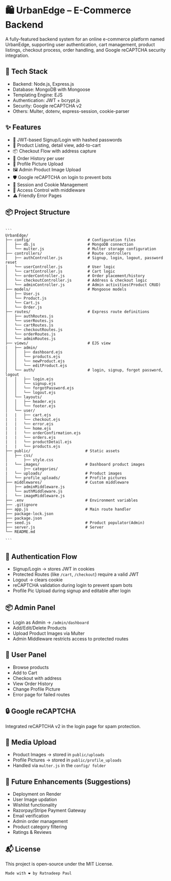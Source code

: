 # 🛍️ UrbanEdge – E-Commerce Backend
A fully-featured backend system for an online e-commerce platform named UrbanEdge, supporting user authentication, cart management, product listings, checkout process, order handling, and Google reCAPTCHA security integration.

## 🚀 Tech Stack
- Backend: Node.js, Express.js
- Database: MongoDB with Mongoose
- Templating Engine: EJS
- Authentication: JWT + bcrypt.js
- Security: Google reCAPTCHA v2
- Others: Multer, dotenv, express-session, cookie-parser

## ✨ Features
- 🔐 JWT-based Signup/Login with hashed passwords
- 🛒 Product Listing, detail view, add-to-cart
- 📦 Checkout Flow with address capture
- 🧾 Order History per user
- 👤 Profile Picture Upload
- 🖼️ Admin Product Image Upload
- 🛡️ Google reCAPTCHA on login to prevent bots
- 📁 Session and Cookie Management
- 🚫 Access Control with middleware
- ⚠️ Friendly Error Pages

## 📦 Project Structure
<pre lang="markdown"><code>
```
UrbanEdge/
├── config/                         # Configuration files
│   ├── db.js                       # MongoDB connection
│   └── multer.js                   # Multer storage configuration
├── controllers/                    # Route controllers
│   ├── authController.js           # Signup, login, logout, password reset
│   └── userController.js           # User logic
│   └── cartController.js           # Cart logic
│   └── orderController.js          # Order placement/history
│   └── checkoutController.js       # Address & checkout logic
│   └── adminController.js          # Admin activities(Product CRUD)  
├── models/                         # Mongoose models
│   ├── User.js
│   └── Product.js
│   └── Cart.js
│   └── Order.js
├── routes/                         # Express route definitions
│   ├── authRoutes.js
│   └── userRoutes.js
│   └── cartRoutes.js
│   └── checkoutRoutes.js
│   └── orderRoutes.js
│   └── adminRoutes.js
├── views/                          # EJS view
|   ├── admin/                     
│   │   ├── dashboard.ejs
│   │   └── products.ejs
│   │   └── newProduct.ejs
│   │   └── editProduct.ejs   
│   └── auth/                       # login, signup, forgot password, logout
│   │   ├── login.ejs
│   │   └── signup.ejs
│   │   └── forgotPassword.ejs
│   │   └── logout.ejs
│   └── layouts/
│   │   ├── header.ejs
│   │   └── footer.ejs
│   └── user/
|   |   ├── cart.ejs
|   |   └── checkout.ejs
|   |   └── error.ejs
|   |   └── home.ejs
|   |   └── orderConfirmation.ejs
|   |   └── orders.ejs
|   |   └── productDetail.ejs
|   |   └── products.ejs
├── public/                        # Static assets
│   ├── css/
│       ├── style.css
|   └── images/                    # Dashboard product images
|       ├── categories/ 
|   └── uploads/                   # Product images
│   └── profile_uploads/           # Profile pictures
├── middlewares/                   # Custom middleware 
│   ├── adminMiddleware.js
│   └── authMiddleware.js
|   └── imageMiddleware.js
├── .env                           # Environment variables
├── .gitignore
├── app.js                         # Main route handler
├── package-lock.json
├── package.json
├── seed.js                        # Product populator(Admin)
├── server.js                      # Server
└── README.md

``` </code></pre>

## 🔐 Authentication Flow
- Signup/Login → stores JWT in cookies
- Protected Routes (like ``/cart``, ``/checkout``) require a valid JWT
- Logout → clears cookie
- reCAPTCHA validation during login to prevent spam bots
- Profile Pic Upload during signup and editable after login

## 📦 Admin Panel
- Login as Admin → ``/admin/dashboard``
- Add/Edit/Delete Products
- Upload Product Images via Multer
- Admin Middleware restricts access to protected routes

## 👤 User Panel
- Browse products
- Add to Cart
- Checkout with address
- View Order History
- Change Profile Picture
- Error page for failed routes

## 🔒 Google reCAPTCHA
Integrated reCAPTCHA v2 in the login page for spam protection.

## 📸 Media Upload
- Product Images → stored in ``public/uploads``
- Profile Pictures → stored in ``public/profile_uploads``
- Handled via ``multer.js`` in the ``config/ folder``

## 📎 Future Enhancements (Suggestions)
- Deployment on Render
- User Image updation
- Wishlist functionality
- Razorpay/Stripe Payment Gateway
- Email verification
- Admin order management
- Product category filtering
- Ratings & Reviews

## 📬 License
This project is open-source under the MIT License.

`` Made with ❤️ by Ratnadeep Paul ``
